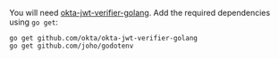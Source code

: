 You will need [okta-jwt-verifier-golang](https://github.com/okta/okta-jwt-verifier-golang). Add the required dependencies using `go get`:

```shell
go get github.com/okta/okta-jwt-verifier-golang
go get github.com/joho/godotenv
```